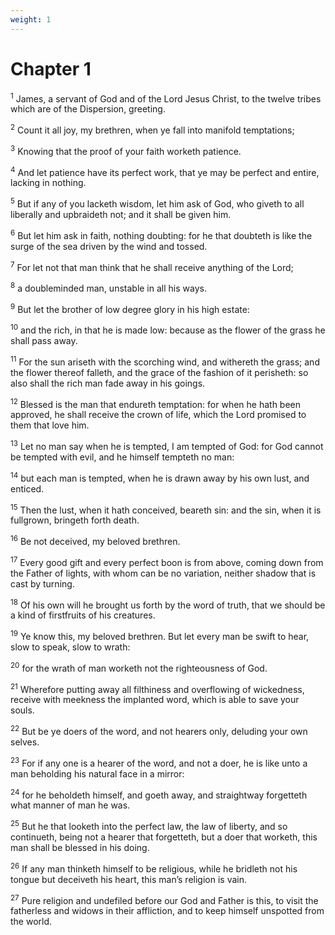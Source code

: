 ```yaml
---
weight: 1
---
```


# Chapter 1

<sup>1</sup> James, a servant of God and of the Lord Jesus Christ, to the twelve tribes which are of the Dispersion, greeting. 

<sup>2</sup> Count it all joy, my brethren, when ye fall into manifold temptations; 

<sup>3</sup> Knowing that the proof of your faith worketh patience. 

<sup>4</sup> And let patience have its perfect work, that ye may be perfect and entire, lacking in nothing. 

<sup>5</sup> But if any of you lacketh wisdom, let him ask of God, who giveth to all liberally and upbraideth not; and it shall be given him. 

<sup>6</sup> But let him ask in faith, nothing doubting: for he that doubteth is like the surge of the sea driven by the wind and tossed. 

<sup>7</sup> For let not that man think that he shall receive anything of the Lord; 

<sup>8</sup> a doubleminded man, unstable in all his ways. 

<sup>9</sup> But let the brother of low degree glory in his high estate: 

<sup>10</sup> and the rich, in that he is made low: because as the flower of the grass he shall pass away. 

<sup>11</sup> For the sun ariseth with the scorching wind, and withereth the grass; and the flower thereof falleth, and the grace of the fashion of it perisheth: so also shall the rich man fade away in his goings. 

<sup>12</sup> Blessed is the man that endureth temptation: for when he hath been approved, he shall receive the crown of life, which the Lord promised to them that love him. 

<sup>13</sup> Let no man say when he is tempted, I am tempted of God: for God cannot be tempted with evil, and he himself tempteth no man: 

<sup>14</sup> but each man is tempted, when he is drawn away by his own lust, and enticed. 

<sup>15</sup> Then the lust, when it hath conceived, beareth sin: and the sin, when it is fullgrown, bringeth forth death. 

<sup>16</sup> Be not deceived, my beloved brethren. 

<sup>17</sup> Every good gift and every perfect boon is from above, coming down from the Father of lights, with whom can be no variation, neither shadow that is cast by turning. 

<sup>18</sup> Of his own will he brought us forth by the word of truth, that we should be a kind of firstfruits of his creatures. 

<sup>19</sup> Ye know this, my beloved brethren. But let every man be swift to hear, slow to speak, slow to wrath: 

<sup>20</sup> for the wrath of man worketh not the righteousness of God. 

<sup>21</sup> Wherefore putting away all filthiness and overflowing of wickedness, receive with meekness the implanted word, which is able to save your souls. 

<sup>22</sup> But be ye doers of the word, and not hearers only, deluding your own selves. 

<sup>23</sup> For if any one is a hearer of the word, and not a doer, he is like unto a man beholding his natural face in a mirror: 

<sup>24</sup> for he beholdeth himself, and goeth away, and straightway forgetteth what manner of man he was. 

<sup>25</sup> But he that looketh into the perfect law, the law of liberty, and so continueth, being not a hearer that forgetteth, but a doer that worketh, this man shall be blessed in his doing. 

<sup>26</sup> If any man thinketh himself to be religious, while he bridleth not his tongue but deceiveth his heart, this man’s religion is vain. 

<sup>27</sup> Pure religion and undefiled before our God and Father is this, to visit the fatherless and widows in their affliction, and to keep himself unspotted from the world. 


